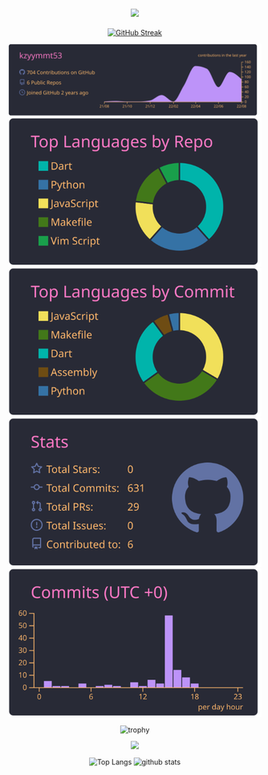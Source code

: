 <div align="center">  
<h2><img src="https://media.giphy.com/media/dxn6fRlTIShoeBr69N/giphy.gif" width="20px" /></h2>  
  
[![GitHub Streak](https://github-readme-streak-stats.herokuapp.com?user=kzyymmt53&theme=dracula&hide_border=true&date_format=M%20j%5B%2C%20Y%5D)](https://git.io/streak-stats)
 
 
[![](https://raw.githubusercontent.com/kzyymmt53/kzyymmt53/main/profile-summary-card-output/dracula/0-profile-details.svg)](https://github.com/vn7n24fzkq/github-profile-summary-cards)
[![](https://raw.githubusercontent.com/kzyymmt53/kzyymmt53/main/profile-summary-card-output/dracula/1-repos-per-language.svg)](https://github.com/vn7n24fzkq/github-profile-summary-cards) [![](https://raw.githubusercontent.com/kzyymmt53/kzyymmt53/main/profile-summary-card-output/dracula/2-most-commit-language.svg)](https://github.com/vn7n24fzkq/github-profile-summary-cards)
[![](https://raw.githubusercontent.com/kzyymmt53/kzyymmt53/main/profile-summary-card-output/dracula/3-stats.svg)](https://github.com/vn7n24fzkq/github-profile-summary-cards) [![](https://raw.githubusercontent.com/kzyymmt53/kzyymmt53/main/profile-summary-card-output/dracula/4-productive-time.svg)](https://github.com/vn7n24fzkq/github-profile-summary-cards)


  
![trophy](https://github-profile-trophy.vercel.app/?username=kzyymmt53&theme=dracula&column=7)
  
![](https://activity-graph.herokuapp.com/graph?username=kzyymmt53&theme=dracula&hide_border=true)


<p> 
  <img alt="Top Langs" height="150px" src="https://github-readme-stats.vercel.app/api/top-langs/?username=kzyymmt53&count_private=true&layout=compact&show_icons=true&theme=onedark" />
  <img alt="github stats" height="150px" src="https://github-readme-stats.vercel.app/api?username=kzyymmt53&theme=onedark&show_icons=ture&count_private=true" />
</p> 



</div>
